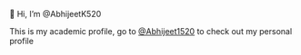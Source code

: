 👋 Hi, I’m @AbhijeetK520

This is my academic profile, go to [@Abhijeet1520](https://github.com/Abhijeet1520) to check out my personal profile

